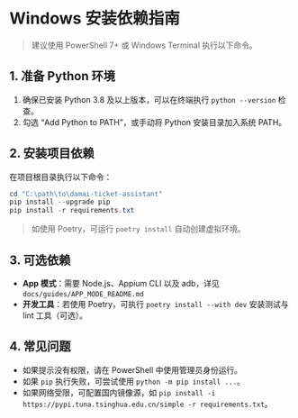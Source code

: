 # Windows 安装依赖指南

> 建议使用 PowerShell 7+ 或 Windows Terminal 执行以下命令。

## 1. 准备 Python 环境

1. 确保已安装 Python 3.8 及以上版本，可以在终端执行 `python --version` 检查。
2. 勾选 “Add Python to PATH”，或手动将 Python 安装目录加入系统 PATH。

## 2. 安装项目依赖

在项目根目录执行以下命令：

```powershell
cd "C:\path\to\damai-ticket-assistant"
pip install --upgrade pip
pip install -r requirements.txt
```

> 如使用 Poetry，可运行 `poetry install` 自动创建虚拟环境。

## 3. 可选依赖

- **App 模式**：需要 Node.js、Appium CLI 以及 adb，详见 `docs/guides/APP_MODE_README.md`
- **开发工具**：若使用 Poetry，可执行 `poetry install --with dev` 安装测试与 lint 工具（可选）。

## 4. 常见问题

- 如果提示没有权限，请在 PowerShell 中使用管理员身份运行。
- 如果 `pip` 执行失败，可尝试使用 `python -m pip install ...`。
- 如果网络受限，可配置国内镜像源，如 `pip install -i https://pypi.tuna.tsinghua.edu.cn/simple -r requirements.txt`。
